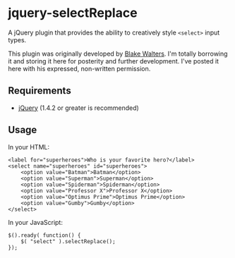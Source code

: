 # jquery-selectReplace
A jQuery plugin that provides the ability to creatively style `<select>` input types.

This plugin was originally developed by [Blake Walters](http://github.com/markupboy). I'm totally borrowing it and storing it here for posterity and further development. I've posted it here with his expressed, non-written permission.


## Requirements
* [jQuery](http://jquery.com/) (1.4.2 or greater is recommended)


## Usage
In your HTML:

	<label for="superheroes">Who is your favorite hero?</label>
	<select name="superheroes" id="superheroes">
		<option value="Batman">Batman</option>
		<option value="Superman">Superman</option>
		<option value="Spiderman">Spiderman</option>
		<option value="Professor X">Professor X</option>
		<option value="Optimus Prime">Optimus Prime</option>
		<option value="Gumby">Gumby</option>
	</select>

In your JavaScript:

	$().ready( function() {
		$( "select" ).selectReplace();
	});